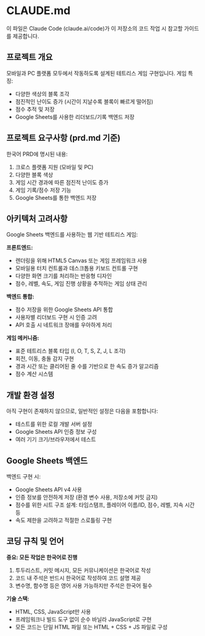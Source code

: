 # CLAUDE.md

이 파일은 Claude Code (claude.ai/code)가 이 저장소의 코드 작업 시 참고할 가이드를 제공합니다.

## 프로젝트 개요

모바일과 PC 플랫폼 모두에서 작동하도록 설계된 테트리스 게임 구현입니다. 게임 특징:
- 다양한 색상의 블록 조각
- 점진적인 난이도 증가 (시간이 지날수록 블록이 빠르게 떨어짐)
- 점수 추적 및 저장
- Google Sheets를 사용한 리더보드/기록 백엔드 저장

## 프로젝트 요구사항 (prd.md 기준)

한국어 PRD에 명시된 내용:
1. 크로스 플랫폼 지원 (모바일 및 PC)
2. 다양한 블록 색상
3. 게임 시간 경과에 따른 점진적 난이도 증가
4. 게임 기록/점수 저장 기능
5. Google Sheets를 통한 백엔드 저장

## 아키텍처 고려사항

Google Sheets 백엔드를 사용하는 웹 기반 테트리스 게임:

**프론트엔드:**
- 렌더링을 위해 HTML5 Canvas 또는 게임 프레임워크 사용
- 모바일용 터치 컨트롤과 데스크톱용 키보드 컨트롤 구현
- 다양한 화면 크기를 처리하는 반응형 디자인
- 점수, 레벨, 속도, 게임 진행 상황을 추적하는 게임 상태 관리

**백엔드 통합:**
- 점수 저장을 위한 Google Sheets API 통합
- 사용자별 리더보드 구현 시 인증 고려
- API 호출 시 네트워크 장애를 우아하게 처리

**게임 메커니즘:**
- 표준 테트리스 블록 타입 (I, O, T, S, Z, J, L 조각)
- 회전, 이동, 충돌 감지 구현
- 경과 시간 또는 클리어된 줄 수를 기반으로 한 속도 증가 알고리즘
- 점수 계산 시스템

## 개발 환경 설정

아직 구현이 존재하지 않으므로, 일반적인 설정은 다음을 포함합니다:
- 테스트를 위한 로컬 개발 서버 설정
- Google Sheets API 인증 정보 구성
- 여러 기기 크기/브라우저에서 테스트

## Google Sheets 백엔드

백엔드 구현 시:
- Google Sheets API v4 사용
- 인증 정보를 안전하게 저장 (환경 변수 사용, 저장소에 커밋 금지)
- 점수를 위한 시트 구조 설계: 타임스탬프, 플레이어 이름/ID, 점수, 레벨, 지속 시간 등
- 속도 제한을 고려하고 적절한 스로틀링 구현

## 코딩 규칙 및 언어

**중요: 모든 작업은 한국어로 진행**
1. 투두리스트, 커밋 메시지, 모든 커뮤니케이션은 한국어로 작성
2. 코드 내 주석은 반드시 한국어로 작성하여 코드 설명 제공
3. 변수명, 함수명 등은 영어 사용 가능하지만 주석은 한국어 필수

**기술 스택:**
- HTML, CSS, JavaScript만 사용
- 프레임워크나 빌드 도구 없이 순수 바닐라 JavaScript로 구현
- 모든 코드는 단일 HTML 파일 또는 HTML + CSS + JS 파일로 구성
